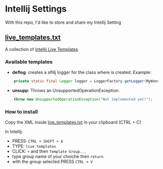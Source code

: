 # Intellij Settings

With this repo, I'd like to store and share my Intellij Setting

## [live_templates.txt][2]

A collection of [Intellij Live Templates][1]

### Available templates

- **deflog**: creates a slf4j logger for the class where is created. Example:  
```java
    private static final Logger logger = LoggerFactory.getLogger(MyWonderfulClass.class);
```
- **unsupp**: Throws an UnsupportedOperationException. 
```java
    throw new UnsupportedOperationException("Not implemented yet!");
```

### How to install 

Copy the XML inside [live_templates.txt][2] in your clipboard (CTRL + C)

In Intellij:

- PRESS: `CTRL + SHIFT + A`
- TYPE: `live templates`
- CLICK: `+` and then `Template Group...`
- type group name of your choiche then `return`
- with the group selected PRESS `CTRL + V`



[1]:https://www.jetbrains.com/help/idea/2016.3/live-templates.html
[2]:live_templates.txt
